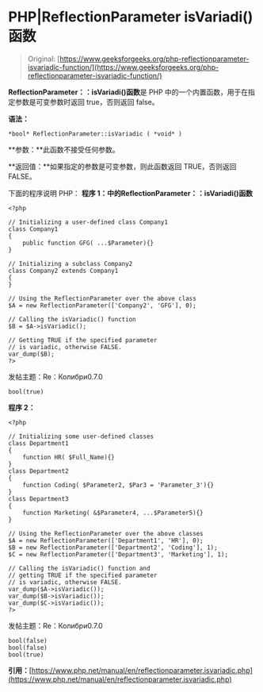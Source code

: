 # PHP|ReflectionParameter isVariadi()函数

> Original: [https://www.geeksforgeeks.org/php-reflectionparameter-isvariadic-function/](https://www.geeksforgeeks.org/php-reflectionparameter-isvariadic-function/)

**ReflectionParameter：：isVariadi()函数**是 PHP 中的一个内置函数，用于在指定参数是可变参数时返回 true，否则返回 false。

**语法：**

```
*bool* ReflectionParameter::isVariadic ( *void* )
```

**参数：**此函数不接受任何参数。

**返回值：**如果指定的参数是可变参数，则此函数返回 TRUE，否则返回 FALSE。

下面的程序说明 PHP：
**程序 1：**中的**ReflectionParameter：：isVariadi()函数**

```
<?php

// Initializing a user-defined class Company1
class Company1
{
    public function GFG( ...$Parameter){}
}

// Initializing a subclass Company2
class Company2 extends Company1
{
}

// Using the ReflectionParameter over the above class
$A = new ReflectionParameter(['Company2', 'GFG'], 0); 

// Calling the isVariadic() function
$B = $A->isVariadic();

// Getting TRUE if the specified parameter 
// is variadic, otherwise FALSE.
var_dump($B);
?>
```

发帖主题：Re：Колибри0.7.0

```
bool(true)

```

**程序 2：**

```
<?php

// Initializing some user-defined classes
class Department1
{
    function HR( $Full_Name){}
}
class Department2
{
    function Coding( $Parameter2, $Par3 = 'Parameter_3'){}
}
class Department3
{
    function Marketing( &$Parameter4, ...$Parameter5){}
}

// Using the ReflectionParameter over the above classes
$A = new ReflectionParameter(['Department1', 'HR'], 0);
$B = new ReflectionParameter(['Department2', 'Coding'], 1);
$C = new ReflectionParameter(['Department3', 'Marketing'], 1);

// Calling the isVariadic() function and 
// getting TRUE if the specified parameter
// is variadic, otherwise FALSE.
var_dump($A->isVariadic());
var_dump($B->isVariadic());
var_dump($C->isVariadic());
?>
```

发帖主题：Re：Колибри0.7.0

```
bool(false)
bool(false)
bool(true)

```

**引用：**[https://www.php.net/manual/en/reflectionparameter.isvariadic.php](https://www.php.net/manual/en/reflectionparameter.isvariadic.php)